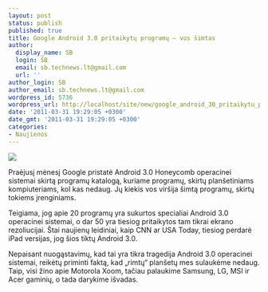 ```yaml
---
layout: post
status: publish
published: true
title: Google Android 3.0 pritaikytų programų – vos šimtas
author:
  display_name: SB
  login: SB
  email: sb.technews.lt@gmail.com
  url: ''
author_login: SB
author_email: sb.technews.lt@gmail.com
wordpress_id: 5736
wordpress_url: http://localhost/site/new/google_android_30_pritaikytu_programu__vos_simtas/
date: '2011-03-31 19:29:05 +0300'
date_gmt: '2011-03-31 19:29:05 +0300'
categories:
- Naujienos
---
```

<div class="imgright"><img src="http://technews.lt/upload/Motorola-Xoom.jpg"  /></div>
<p>Praėjusį mėnesį Google pristatė Android 3.0 Honeycomb operacinei sistemai skirtą programų katalogą, kuriame programų, skirtų planšetiniams kompiuteriams, kol kas nedaug. Jų kiekis vos viršija šimtą programų, skirtų tokiems įrenginiams.</p>
<p>Teigiama, jog apie 20 programų yra sukurtos specialiai Android 3.0 operacinei sistemai, o dar 50 yra tiesiog pritaikytos tam tikrai ekrano rezoliucijai. Štai naujienų leidiniai, kaip CNN ar USA Today, tiesiog perdarė iPad versijas, jog šios tiktų Android 3.0.</p>
<p>Nepaisant nuogąstavimų, kad tai yra tikra tragedija Android 3.0 operacinei sistemai, reikėtų priminti faktą, kad „rimtų“ planšetų mes sulaukėme nedaug. Taip, visi žino apie Motorola Xoom, tačiau palaukime Samsung, LG, MSI ir Acer gaminių, o tada darykime išvadas.<br /></p>
